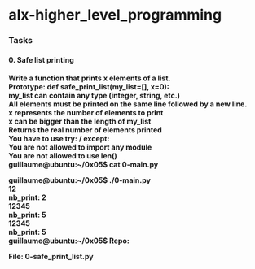 # alx-higher_level_programming
<h3>Tasks </h3>
<h4>0. Safe list printing<h4>

  <b>Write a function that prints x elements of a list.</b>
<br>
Prototype: def safe_print_list(my_list=[], x=0):<br>
my_list can contain any type (integer, string, etc.)<br>
All elements must be printed on the same line followed by a new line.<br>
x represents the number of elements to print<br>
x can be bigger than the length of my_list<br>
Returns the real number of elements printed<br>
You have to use try: / except:<br>
You are not allowed to import any module<br>
You are not allowed to use len()<br>
guillaume@ubuntu:~/0x05$ cat 0-main.py<br>

guillaume@ubuntu:~/0x05$ ./0-main.py<br>
12<br>
nb_print: 2<br>
12345<br>
nb_print: 5<br>
12345<br>
nb_print: 5<br>
guillaume@ubuntu:~/0x05$ 
Repo:<br>

File: 0-safe_print_list.py<br>
